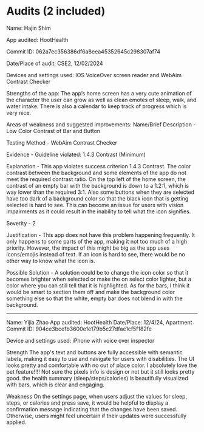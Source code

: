 # Audits (2 included)

Name: Hajin Shim


App audited: HootHealth


Commit ID: 062a7ec356386df6a8eea45352645c298307af74


Date/Place of audit: CSE2, 12/02/2024


Devices and settings used: IOS VoiceOver screen reader and WebAim Contrast Checker

Strengths of the app: The app’s home screen has a very cute animation of the character the user can grow as well as clean emotes of sleep, walk, and water intake. There is also a calendar to keep track of progress which is very nice.


Areas of weakness and suggested improvements:
Name/Brief Description - Low Color Contrast of Bar and Button


Testing Method - WebAim Contrast Checker


Evidence -  Guideline violated: 1.4.3 Contrast (Minimum)


Explanation - This app violates success criterion 1.4.3 Contrast. The color contrast between the background and some elements of the app do not meet the required contrast ratio. On the top left of the home screen, the contrast of an empty bar with the background is down to a 1.2:1, which is way lower than the required 3:1. Also some buttons when they are selected have too dark of a background color so that the black icon that is getting selected is hard to see. This can become an issue for users with vision impairments as it could result in the inability to tell what the icon signifies.


Severity - 2


Justification - This app does not have this problem happening frequently. It only happens to some parts of the app, making it not too much of a high priority. However, the impact of this might be big as the app uses icons/emojis instead of text. If an icon is hard to see, there would be no other way to know what the icon is.


Possible Solution - A solution could be to change the icon color so that it becomes brighter when selected or make the on select color lighter, but a color where you can still tell that it is highlighted. As for the bars, I think it would be smart to section them off and make the background color something else so that the white, empty bar does not blend in with the background.

---

Name: Yijia Zhao
App audited: HootHealth
Date/Place: 12/4/24, Apartment
Commit ID: 904ce3bcefb3600e1e179b5c27dfae1cf5f182fe

Device and settings used: iPhone with voice over inspector

Strength
The app's text and buttons are fully accessible with semantic labels, making it easy to use and navigate for users with disabilities. The UI looks pretty and comfortable with no out of place color. I absolutely love the pet feature!!!! Not sure the pixels info is design or not but it still looks pretty good. the health summary (sleep/steps/calories) is beautifully visualized with bars, which is clear and engaging.

Weakness
On the settings page, when users adjust the values for sleep, steps, or calories and press save, it would be helpful to display a confirmation message indicating that the changes have been saved. Otherwise, users might feel uncertain if their updates were successfully applied.